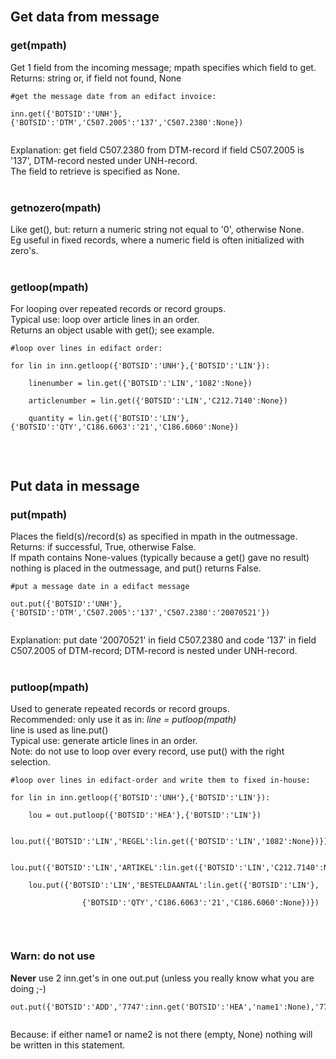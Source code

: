 

<br>
<h2>Get data from message</h2>

<h3>get(mpath)</h3>
Get 1 field from the incoming message; mpath specifies which field to get.<br>
Returns: string or, if field not found, None<br>
<pre><code>#get the message date from an edifact invoice:<br>
inn.get({'BOTSID':'UNH'},{'BOTSID':'DTM','C507.2005':'137','C507.2380':None}) <br>
</code></pre>
Explanation: get field C507.2380 from DTM-record if field C507.2005 is '137', DTM-record nested under UNH-record.<br>
The field to retrieve is specified as None.<br>
<br>
<h3>getnozero(mpath)</h3>
Like get(), but: return a numeric string not equal to '0', otherwise None.<br>
Eg useful in fixed records, where a numeric field is often initialized with zero's.<br>
<br>
<h3>getloop(mpath)</h3>
For looping over repeated records or record groups.<br>
Typical use: loop over article lines in an order.<br>
Returns an object usable with get(); see example.<br>
<pre><code>#loop over lines in edifact order:<br>
for lin in inn.getloop({'BOTSID':'UNH'},{'BOTSID':'LIN'}):<br>
    linenumber = lin.get({'BOTSID':'LIN','1082':None})<br>
    articlenumber = lin.get({'BOTSID':'LIN','C212.7140':None})<br>
    quantity = lin.get({'BOTSID':'LIN'},{'BOTSID':'QTY','C186.6063':'21','C186.6060':None})<br>
</code></pre>

<br>
<h2>Put data in message</h2>

<h3>put(mpath)</h3>
Places the field(s)/record(s) as specified in mpath in the outmessage.<br>
Returns: if successful, True, otherwise False.<br>
If mpath contains None-values (typically because a get() gave no result) nothing is placed in the outmessage, and put() returns False.<br>
<pre><code>#put a message date in a edifact message<br>
out.put({'BOTSID':'UNH'},{'BOTSID':'DTM','C507.2005':'137','C507.2380':'20070521'}) <br>
</code></pre>
Explanation: put date '20070521' in field C507.2380 and code '137' in field C507.2005 of DTM-record; DTM-record is nested under UNH-record.<br>
<br>
<h3>putloop(mpath)</h3>
Used to generate repeated records or record groups.<br>
Recommended: only use it as in:  <i>line = putloop(mpath)</i><br>
line is used as line.put()<br>
Typical use: generate article lines in an order.<br>
Note: do not use to loop over every record, use put() with the right selection.<br>
<pre><code>#loop over lines in edifact-order and write them to fixed in-house:<br>
for lin in inn.getloop({'BOTSID':'UNH'},{'BOTSID':'LIN'}):<br>
    lou = out.putloop({'BOTSID':'HEA'},{'BOTSID':'LIN'})<br>
    lou.put({'BOTSID':'LIN','REGEL':lin.get({'BOTSID':'LIN','1082':None})})<br>
    lou.put({'BOTSID':'LIN','ARTIKEL':lin.get({'BOTSID':'LIN','C212.7140':None})})<br>
    lou.put({'BOTSID':'LIN','BESTELDAANTAL':lin.get({'BOTSID':'LIN'},<br>
				{'BOTSID':'QTY','C186.6063':'21','C186.6060':None})})<br>
</code></pre>

<br>
<h3>Warn: do not use</h3>
<b>Never</b> use 2 inn.get's in one out.put (unless you really know what you are doing ;-)<br>
<pre><code>out.put({'BOTSID':'ADD','7747':inn.get('BOTSID':'HEA','name1':None),'7749':inn.get('BOTSID':'HEA','name2':None)})} <br>
</code></pre>
Because: if either name1 or name2 is not there (empty, None) nothing will be written in this statement.
